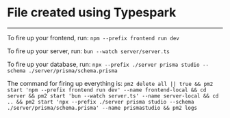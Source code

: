 # File created using Typespark

---

To fire up your frontend, run:
`npm --prefix frontend run dev`

To fire up your server, run:
`bun --watch server/server.ts`

To fire up your database, run:
`npx --prefix ./server prisma studio --schema ./server/prisma/schema.prisma`

The command for firing up everything is:
`pm2 delete all || true && pm2 start 'npm --prefix frontend run dev' --name frontend-local && cd server && pm2 start 'bun --watch server.ts' --name server-local && cd .. && pm2 start 'npx --prefix ./server prisma studio --schema ./server/prisma/schema.prisma' --name prismastudio && pm2 logs`
